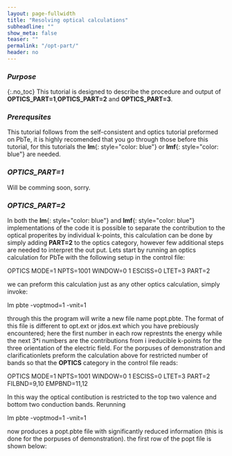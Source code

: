 ```yaml
---
layout: page-fullwidth
title: "Resolving optical calculations"
subheadline: ""
show_meta: false
teaser: ""
permalink: "/opt-part/"
header: no
---
```


### _Purpose_
{:.no_toc}
This tutorial is designed to describe the procedure and output of **OPTICS_PART=1**,**OPTICS_PART=2** and **OPTICS_PART=3**. 

### _Prerequsites_
This tutorial follows from the self-consistent and optics tutorial preformed on PbTe, it is highly recomended that you go through those before this tutorial, for this tutorials the **lm**{: style="color: blue"} or  **lmf**{: style="color: blue"} are needed.

### _**OPTICS_PART=1**_

Will be comming soon, sorry.

### _**OPTICS_PART=2**_
In both the **lm**{: style="color: blue"} and **lmf**{: style="color: blue"} implementations of the code it is possible to separate the contribution to the optical properites by individual k-points, this calculation can be done by simply adding **PART=2** to the optics category, however few additional steps are needed to interpret the out put. Lets start by running an optics calculation for PbTe with the following setup in the control file:

  OPTICS  MODE=1 NPTS=1001 WINDOW=0 1 ESCISS=0 LTET=3
          PART=2

we can preform this calculation just as any other optics calculation, simply invoke:

  lm pbte -voptmod=1 -vnit=1

through this the program will write a new file name popt.pbte. The format of this file is different to opt.ext or jdos.ext which you have prebiously encountered; here the first number in each row represtnts the energy while the next 3*i numbers are the contributions from i ireducible k-points for the three orientation of the electric field. For the porpuses of demonstration and clarificationlets preform the calculation above for restricted number of bands so that the **OPTICS** category in the control file reads:
  
  OPTICS  MODE=1 NPTS=1001 WINDOW=0 1 ESCISS=0 LTET=3
          PART=2 FILBND=9,10 EMPBND=11,12
          
In this way the optical contibution is restricted to the top two valence and bottom two conduction bands. Rerunning

  lm pbte -voptmod=1 -vnit=1
  
now produces a popt.pbte file with significantly reduced information (this is done for the porpuses of demonstration). the first row of the popt file is shown below:





